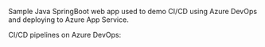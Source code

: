 Sample Java SpringBoot web app used to demo CI/CD using Azure DevOps and deploying to Azure App Service.


CI/CD pipelines on Azure DevOps:


